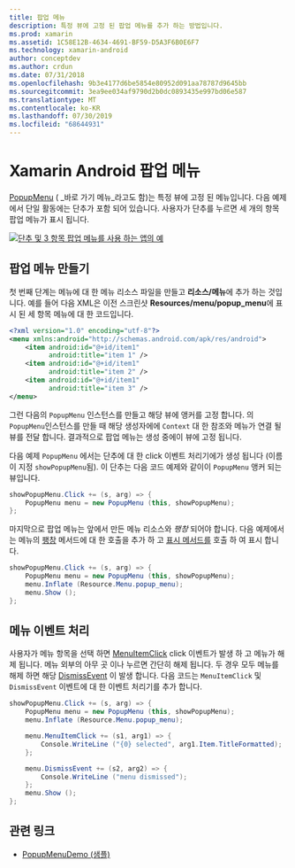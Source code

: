 ```yaml
---
title: 팝업 메뉴
description: 특정 뷰에 고정 된 팝업 메뉴를 추가 하는 방법입니다.
ms.prod: xamarin
ms.assetid: 1C58E12B-4634-4691-BF59-D5A3F6B0E6F7
ms.technology: xamarin-android
author: conceptdev
ms.author: crdun
ms.date: 07/31/2018
ms.openlocfilehash: 9b3e4177d6be5854e80952d091aa78787d9645bb
ms.sourcegitcommit: 3ea9ee034af9790d2b0dc0893435e997bd06e587
ms.translationtype: MT
ms.contentlocale: ko-KR
ms.lasthandoff: 07/30/2019
ms.locfileid: "68644931"
---
```

# <a name="xamarinandroid-popup-menu"></a>Xamarin Android 팝업 메뉴

[PopupMenu](xref:Android.Widget.PopupMenu) ( _바로 가기 메뉴_라고도 함)는 특정 뷰에 고정 된 메뉴입니다. 다음 예제에서 단일 활동에는 단추가 포함 되어 있습니다. 사용자가 단추를 누르면 세 개의 항목 팝업 메뉴가 표시 됩니다.

[![단추 및 3 항목 팝업 메뉴를 사용 하는 앱의 예](popup-menu-images/01-app-example-sml.png)](popup-menu-images/01-app-example.png#lightbox)


## <a name="creating-a-popup-menu"></a>팝업 메뉴 만들기

첫 번째 단계는 메뉴에 대 한 메뉴 리소스 파일을 만들고 **리소스/메뉴**에 추가 하는 것입니다. 예를 들어 다음 XML은 이전 스크린샷 **Resources/menu/popup_menu**에 표시 된 세 항목 메뉴에 대 한 코드입니다.

```xml
<?xml version="1.0" encoding="utf-8"?>
<menu xmlns:android="http://schemas.android.com/apk/res/android">
    <item android:id="@+id/item1"
          android:title="item 1" />
    <item android:id="@+id/item1"
          android:title="item 2" />
    <item android:id="@+id/item1"
          android:title="item 3" />
</menu>
```

그런 다음의 `PopupMenu` 인스턴스를 만들고 해당 뷰에 앵커를 고정 합니다. 의 `PopupMenu`인스턴스를 만들 때 해당 생성자에에 `Context` 대 한 참조와 메뉴가 연결 될 뷰를 전달 합니다. 결과적으로 팝업 메뉴는 생성 중에이 뷰에 고정 됩니다.

다음 예제 `PopupMenu` 에서는 단추에 대 한 click 이벤트 처리기에가 생성 됩니다 (이름이 지정 `showPopupMenu`됨). 이 단추는 다음 코드 예제와 같이이 `PopupMenu` 앵커 되는 뷰입니다.

```csharp
showPopupMenu.Click += (s, arg) => {
    PopupMenu menu = new PopupMenu (this, showPopupMenu);
};
```

마지막으로 팝업 메뉴는 앞에서 만든 메뉴 리소스와 *팽창* 되어야 합니다. 다음 예제에서는 메뉴의 [팽창](xref:Android.Views.LayoutInflater.Inflate*) 메서드에 대 한 호출을 추가 하 고 [표시 메서드를](xref:Android.Widget.PopupMenu.Show) 호출 하 여 표시 합니다.

```csharp
showPopupMenu.Click += (s, arg) => {
    PopupMenu menu = new PopupMenu (this, showPopupMenu);
    menu.Inflate (Resource.Menu.popup_menu);
    menu.Show ();
};
```


## <a name="handling-menu-events"></a>메뉴 이벤트 처리

사용자가 메뉴 항목을 선택 하면 [MenuItemClick](xref:Android.Widget.PopupMenu.MenuItemClick) click 이벤트가 발생 하 고 메뉴가 해제 됩니다. 메뉴 외부의 아무 곳 이나 누르면 간단히 해제 됩니다. 두 경우 모두 메뉴를 해제 하면 해당 [DismissEvent](xref:Android.Widget.PopupMenu.Dismiss) 이 발생 합니다. 다음 코드는 `MenuItemClick` 및 `DismissEvent` 이벤트에 대 한 이벤트 처리기를 추가 합니다.

```csharp
showPopupMenu.Click += (s, arg) => {
    PopupMenu menu = new PopupMenu (this, showPopupMenu);
    menu.Inflate (Resource.Menu.popup_menu);

    menu.MenuItemClick += (s1, arg1) => {
        Console.WriteLine ("{0} selected", arg1.Item.TitleFormatted);
    };

    menu.DismissEvent += (s2, arg2) => {
        Console.WriteLine ("menu dismissed");
    };
    menu.Show ();
};
```



## <a name="related-links"></a>관련 링크

- [PopupMenuDemo (샘플)](https://docs.microsoft.com/samples/xamarin/monodroid-samples/popupmenudemo)
